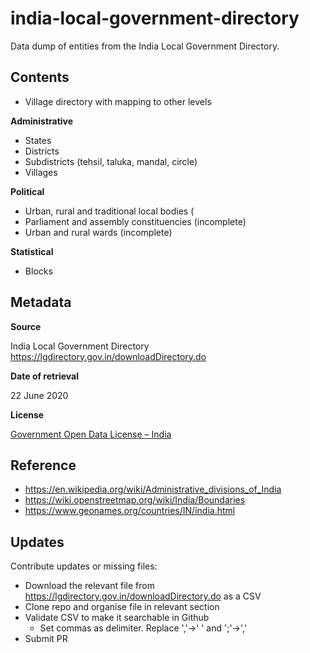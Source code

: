 # india-local-government-directory

Data dump of entities from the India Local Government Directory.

## Contents

- Village directory with mapping to other levels

**Administrative**

- States
- Districts
- Subdistricts (tehsil, taluka, mandal, circle)
- Villages

**Political**

- Urban, rural and traditional local bodies (
- Parliament and assembly constituencies (incomplete)
- Urban and rural wards (incomplete)

**Statistical**

- Blocks

## Metadata

**Source**

India Local Government Directory https://lgdirectory.gov.in/downloadDirectory.do

**Date of retrieval**

22 June 2020

**License**

[Government Open Data License – India](https://data.gov.in/sites/default/files/Gazette_Notification_OGDL.pdf)

## Reference

- https://en.wikipedia.org/wiki/Administrative_divisions_of_India
- https://wiki.openstreetmap.org/wiki/India/Boundaries
- https://www.geonames.org/countries/IN/india.html

## Updates

Contribute updates or missing files:

- Download the relevant file from https://lgdirectory.gov.in/downloadDirectory.do as a CSV
- Clone repo and organise file in relevant section
- Validate CSV to make it searchable in Github 
  - Set commas as delimiter. Replace ','->' ' and ';'->','
- Submit PR


